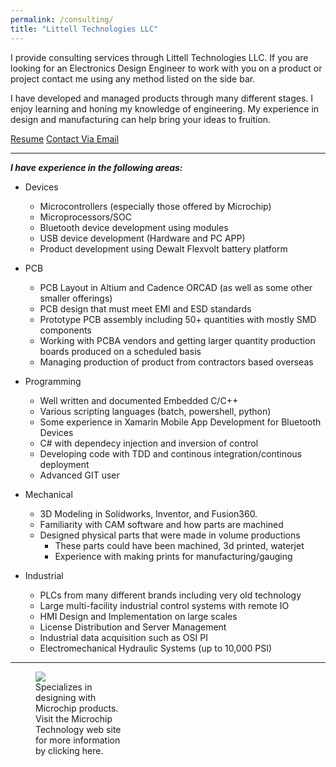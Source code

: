 ```yaml
---
permalink: /consulting/
title: "Littell Technologies LLC"
---
```


I provide consulting services through Littell Technologies LLC. If you are looking for an Electronics Design Engineer to work with you on a product or project contact me using any method listed on the side bar.

I have developed and managed products through many different stages. I enjoy learning and honing my knowledge of engineering. My experience in design and manufacturing can help bring your ideas to fruition.

<a href="/assets/pdfs/ZackLittellResume_Cleansed.pdf" class="btn btn--light-outline btn--large">Resume</a> <a href="mailto:zack@zlittell.com" class="btn btn--light-outline btn--large">Contact Via Email</a>

---

***I have experience in the following areas:***
* Devices
    * Microcontrollers (especially those offered by Microchip)
    * Microprocessors/SOC
    * Bluetooth device development using modules
    * USB device development (Hardware and PC APP)
    * Product development using Dewalt Flexvolt battery platform

* PCB
    * PCB Layout in Altium and Cadence ORCAD (as well as some other smaller offerings)
    * PCB design that must meet EMI and ESD standards
    * Prototype PCB assembly including 50+ quantities with mostly SMD components
    * Working with PCBA vendors and getting larger quantity production boards produced on a scheduled basis
    * Managing production of product from contractors based overseas

* Programming
    * Well written and documented Embedded C/C++
    * Various scripting languages (batch, powershell, python)
    * Some experience in Xamarin Mobile App Development for Bluetooth Devices
    * C# with dependecy injection and inversion of control
    * Developing code with TDD and continous integration/continous deployment
    * Advanced GIT user

* Mechanical
    * 3D Modeling in Solidworks, Inventor, and Fusion360.
    * Familiarity with CAM software and how parts are machined
    * Designed physical parts that were made in volume productions
        * These parts could have been machined, 3d printed, waterjet
        * Experience with making prints for manufacturing/gauging

* Industrial
    * PLCs from many different brands including very old technology
    * Large multi-facility industrial control systems with remote IO
    * HMI Design and Implementation on large scales
    * License Distribution and Server Management
    * Industrial data acquisition such as OSI PI
    * Electromechanical Hydraulic Systems (up to 10,000 PSI)

---

<figure class="align-left" style="width: 150px; font-size: 14px">
  <a href="http://www.microchip.com">
  <img src="{{ site.url }}{{ site.baseurl }}/assets/images/PartnerLogo_Web-authorized.png">
  </a>
  <figcaption>Specializes in designing with Microchip products. Visit the Microchip Technology web site for more information by clicking here.</figcaption>
</figure>
